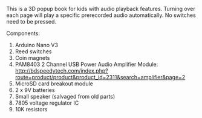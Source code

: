 This is a 3D popup book for kids with audio playback features. Turning over each page will play a specific prerecorded audio automatically. No switches need to be pressed. 

Components:
1) Arduino Nano V3
2) Reed switches
3) Coin magnets
4) PAM8403 2 Channel USB Power Audio Amplifier Module: http://bdspeedytech.com/index.php?route=product/product&product_id=2311&search=amplifier&page=2
5) MicroSD card breakout module
6) 2 x 9V batteries
7) Small speaker (salvaged from old parts)
8) 7805 voltage regulator IC
9) 10K resistors
